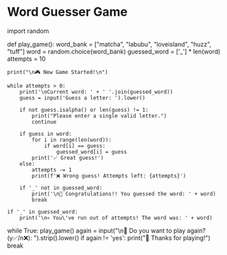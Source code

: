 ﻿# Word Guesser Game

 import random

def play_game():
    word_bank = ["matcha", "labubu", "loveisland", "huzz", "tuff"]
    word = random.choice(word_bank)
    guessed_word = ['_'] * len(word)
    attempts = 10

    print("\n🎮 New Game Started!\n")

    while attempts > 0:
        print('\nCurrent word: ' + ' '.join(guessed_word))
        guess = input('Guess a letter: ').lower()

        if not guess.isalpha() or len(guess) != 1:
            print("Please enter a single valid letter.")
            continue

        if guess in word:
            for i in range(len(word)):
                if word[i] == guess:
                    guessed_word[i] = guess
            print('✅ Great guess!')
        else:
            attempts -= 1
            print(f'❌ Wrong guess! Attempts left: {attempts}')

        if '_' not in guessed_word:
            print('\n🎉 Congratulations!! You guessed the word: ' + word)
            break

    if '_' in guessed_word:
        print('\n💀 You\'ve run out of attempts! The word was: ' + word)

while True:
    play_game()
    again = input("\n🔁 Do you want to play again? (y✅/n❌): ").strip().lower()
    if again != 'yes':
        print("👋 Thanks for playing!")
        break


